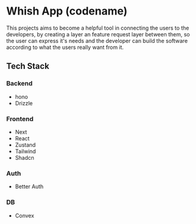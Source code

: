 # Whish App (codename)

This projects aims to become a helpful tool in connecting the users to the developers, by creating a layer an feature request layer between them, so the user can express it's needs and the developer can build the software according to what the users really want from it.

## Tech Stack
### Backend
- hono
- Drizzle
### Frontend
- Next
- React
- Zustand
- Tailwind
- Shadcn
### Auth
- Better Auth
### DB
- Convex

